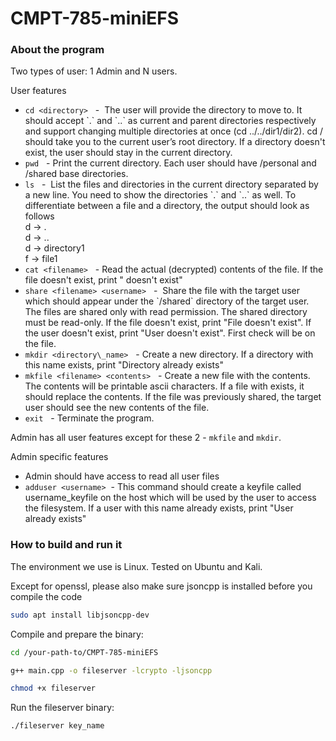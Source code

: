 # CMPT-785-miniEFS

### About the program

Two types of user: 1 Admin and N users.

User features

*   `cd <directory>`   -  The user will provide the directory to move to. It should accept \`.\` and \`..\` as current and parent directories respectively and support changing multiple directories at once (cd ../../dir1/dir2). cd / should take you to the current user’s root directory. If a directory doesn't exist, the user should stay in the current directory.
*   `pwd`   - Print the current directory. Each user should have /personal and /shared base directories. 
*   `ls`   -  List the files and directories in the current directory separated by a new line. You need to show the directories \`.\` and \`..\` as well. To differentiate between a file and a directory, the output should look as follows  
    d -> .  
    d -> ..  
    d -> directory1  
    f -> file1
*   `cat <filename>`   - Read the actual (decrypted) contents of the file. If the file doesn't exist, print "<filename> doesn't exist"
*   `share <filename> <username>`   -  Share the file with the target user which should appear under the \`/shared\` directory of the target user. The files are shared only with read permission. The shared directory must be read-only. If the file doesn't exist, print "File <filename> doesn't exist". If the user doesn't exist, print "User <username> doesn't exist". First check will be on the file.
*   `mkdir <directory\_name>`   - Create a new directory. If a directory with this name exists, print "Directory already exists"
*   `mkfile <filename> <contents>`   - Create a new file with the contents. The contents will be printable ascii characters. If a file with <filename> exists, it should replace the contents. If the file was previously shared, the target user should see the new contents of the file.
*   `exit`   - Terminate the program.

Admin has all user features except for these 2 - `mkfile` and `mkdir`.

Admin specific features

*   Admin should have access to read all user files
*   `adduser <username>`  - This command should create a keyfile called username\_keyfile on the host which will be used by the user to access the filesystem. If a user with this name already exists, print "User <username> already exists"


### How to build and run it

The environment we use is Linux. Tested on Ubuntu and Kali.

Except for openssl, please also make sure jsoncpp is installed before you compile the code
```bash
sudo apt install libjsoncpp-dev
```

Compile and prepare the binary:

```bash
cd /your-path-to/CMPT-785-miniEFS

g++ main.cpp -o fileserver -lcrypto -ljsoncpp

chmod +x fileserver
```



Run the fileserver binary:

```bash
./fileserver key_name
```

